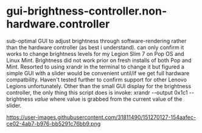 # gui-brightness-controller.non-hardware.controller
sub-optimal GUI to adjust brightness through software-rendering rather than the hardware controller (as best i understand). can only confirm it works to change brightness levels for my Legion Slim 7 on Pop OS and Linux Mint. Brightness did not work prior on fresh installs of both Pop and Mint. Resorted to using xrandr in the terminal to change it but figured a simple GUI with a slider would be convenient until/if we get full hardware compatbility. 
Haven't tested further to confirm support for other Lenovo Legions unfortunately.
Other than the small GUI display for the brightness controller, the only thing this script does is invoke:
     xrandr --output 0x1c1 --brightness *value* 
where value is grabbed from the current value of the slider. 


https://user-images.githubusercontent.com/31811490/151270127-154aafec-ce02-4ab7-b976-bb5291c76bb9.png
